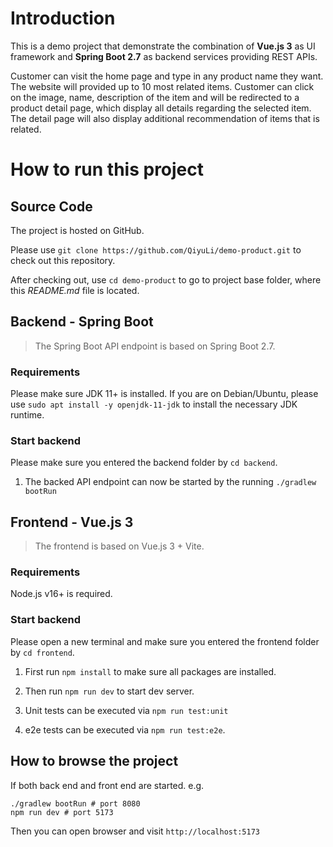 # Introduction

This is a demo project that demonstrate the combination of **Vue.js 3** as UI framework and **Spring Boot 2.7** as backend services providing REST APIs.

Customer can visit the home page and type in any product name they want. The website will provided up to 10 most related items. Customer can click on the image, name, description of the item and will be redirected to a product detail page, which display all details regarding the selected item. The detail page will also display additional recommendation of items that is related.

# How to run this project

## Source Code

The project is hosted on GitHub.

Please use `git clone https://github.com/QiyuLi/demo-product.git` to check out this repository.

After checking out, use `cd demo-product` to go to project base folder, where this *README.md* file is located.

## Backend - Spring Boot

>The Spring Boot API endpoint is based on Spring Boot 2.7.

### Requirements

Please make sure JDK 11+ is installed. If you are on Debian/Ubuntu, please use `sudo apt install -y openjdk-11-jdk` to install the necessary JDK runtime.

### Start backend

Please make sure you entered the backend folder by `cd backend`.

1. The backed API endpoint can now be started by the running `./gradlew bootRun`

## Frontend - Vue.js 3

>The frontend is based on Vue.js 3 + Vite.

### Requirements

Node.js v16+ is required.

### Start backend

Please open a new terminal and make sure you entered the frontend folder by `cd frontend`.

1. First run `npm install` to make sure all packages are installed.
2. Then run `npm run dev` to start dev server.

3. Unit tests can be executed via `npm run test:unit` 
4. e2e tests can be executed via `npm run test:e2e`.

## How to browse the project

If both back end and front end are started. e.g.

```shell
./gradlew bootRun # port 8080
npm run dev # port 5173
```

Then you can open browser and visit `http://localhost:5173`

